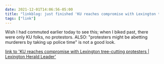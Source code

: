 ```yaml
---
date: 2021-12-01T14:06:56-05:00
title: "linkblog: just finished 'KU reaches compromise with Lexington tree-cutting protesters | Lexington Herald Leader'"
tags: ["link"]
---
```

Wish I had commuted earlier today to see this; when I biked past, there were only KU folks, no protestors. ALSO: "protesters might be abetting murderers by taking up police time" is not a good look.
 
[link to 'KU reaches compromise with Lexington tree-cutting protesters | Lexington Herald Leader'](https://www.kentucky.com/news/local/counties/fayette-county/article256252822.html)

